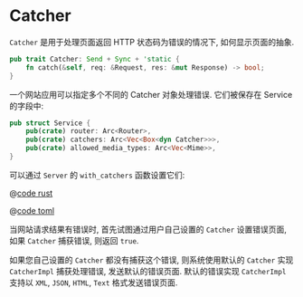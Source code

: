 # Catcher

```Catcher``` 是用于处理页面返回 HTTP 状态码为错误的情况下, 如何显示页面的抽象.

```rust
pub trait Catcher: Send + Sync + 'static {
    fn catch(&self, req: &Request, res: &mut Response) -> bool;
}
```

一个网站应用可以指定多个不同的 Catcher 对象处理错误. 它们被保存在 Service 的字段中:

```rust
pub struct Service {
    pub(crate) router: Arc<Router>,
    pub(crate) catchers: Arc<Vec<Box<dyn Catcher>>>,
    pub(crate) allowed_media_types: Arc<Vec<Mime>>,
}
```

可以通过 ```Server``` 的 ```with_catchers``` 函数设置它们:

<CodeGroup>
  <CodeGroupItem title="main.rs" active>

@[code rust](../../../codes/custom-error-page/src/main.rs)

  </CodeGroupItem>
  <CodeGroupItem title="Cargo.toml">

@[code toml](../../../codes/custom-error-page/Cargo.toml)

  </CodeGroupItem>
</CodeGroup>

当网站请求结果有错误时, 首先试图通过用户自己设置的 ```Catcher``` 设置错误页面, 如果 ```Catcher``` 捕获错误, 则返回 ```true```. 

如果您自己设置的 ```Catcher``` 都没有捕获这个错误, 则系统使用默认的 ```Catcher``` 实现 ```CatcherImpl``` 捕获处理错误, 发送默认的错误页面. 默认的错误实现 ```CatcherImpl``` 支持以 ```XML```, ```JSON```, ```HTML```, ```Text``` 格式发送错误页面.